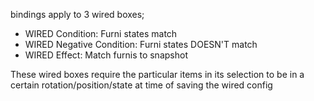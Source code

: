 bindings apply to 3 wired boxes;
* WIRED Condition: Furni states match
* WIRED Negative Condition: Furni states DOESN'T match
* WIRED Effect: Match furnis to snapshot



These wired boxes require the particular items in its selection to be in a certain rotation/position/state at time of saving the wired config


